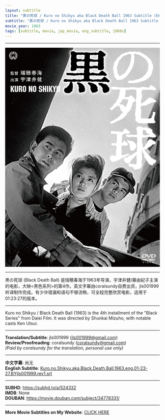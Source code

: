 ```yaml
---
layout: subtitle
title: "黒の死球 / Kuro no Shikyu aka Black Death Ball 1963 Subtitle (English)"
subtitle: "黒の死球 / Kuro no Shikyu aka Black Death Ball 1963 Subtitle (English)"
movie_year: 1963
tags: [subtitle, movie, jap_movie, eng_subtitle, 1960s]
---
```


------

<img src="../assets/kuro.no.shikyu.jpg" alt="kuro.no.shikyu_cover_art" />

------

黒の死球 (Black Death Ball) 是瑞穂春海于1963年导演，宇津井健/藤由紀子主演的电影，大映<黑色系列>的第4作。英文字幕由coralsundy自费出资，jls001999听译制作完成。有少许错漏和语句不够流畅，可全程完整欣赏电影，适用于01:23:27的版本。

------

Kuro no Shikyu / Black Death Ball (1963) is the 4th installment of the "Black Series" from Daiei Film. It was directed by Shunkai Mizuho, with notable casts Ken Utsui.

------

**Translation/Subtitle**: jls001999 (jls001999@gmail.com)<br>
**Review/Proofreading**: coralsundy (coralsundy@gmail.com)<br>
*(Paid by coralsundy for the translation, personal use only)*

------

**中文字幕**: 尚无<br>
**English Subtitle**: [Kuro.no.Shikyu.aka.Black.Death.Ball.1963.eng.01-23-27.BYjls001999.rev1.srt](../subtitles/Kuro.no.Shikyu.aka.Black.Death.Ball.1963.eng.01-23-27.BYjls001999.rev1.srt)

------

**SUBHD**: <https://subhd.tv/a/524332><br>
**IMDB**: None<br>
**DOUBAN**: <https://movie.douban.com/subject/34778331/>

------

**More Movie Subtitles on My Website**: <a href='{% post_url 2021-01-10-subtitles-summary-list %}'>CLICK HERE</a>


